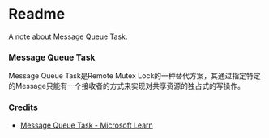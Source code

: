 # Readme
A note about Message Queue Task.

### Message Queue Task
Message Queue Task是Remote Mutex Lock的一种替代方案，其通过指定特定的Message只能有一个接收者的方式来实现对共享资源的独占式的写操作。

### Credits
- [Message Queue Task - Microsoft Learn](https://learn.microsoft.com/en-us/sql/integration-services/control-flow/message-queue-task)
